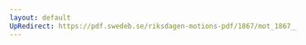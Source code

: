```yaml
---
layout: default
UpRedirect: https://pdf.swedeb.se/riksdagen-motions-pdf/1867/mot_1867__ak__00004.pdf
---
```

